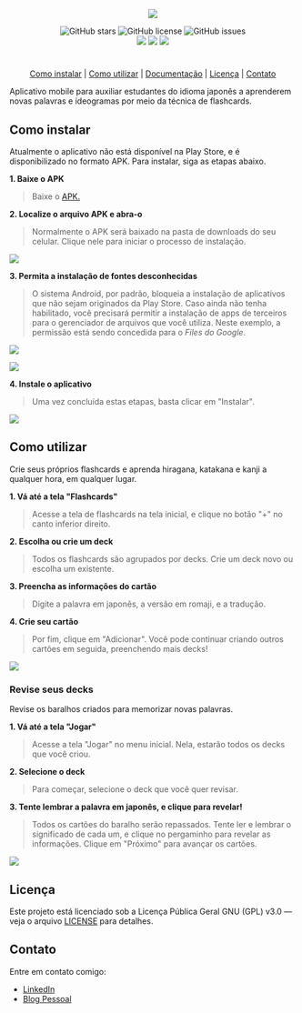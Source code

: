 <p align="center">
  <img src="https://blogger.googleusercontent.com/img/a/AVvXsEje6XouSbCScAvnn6UHgeDRK1xCuj8bl9EoC25LnY0MCNSq5lcIX-gExKCmlnDriCra6_gvFIz3kt7xmK0AY7BbJh3H0ePivKGPgP3iMBL9fbb_MeCevtthHGRWHfI2Nd6dwLV1UGQTnkaNlm3oku3Pf_lzZUONmNMAQlRRiJcW7JEgbbsgJRrnLUTg6o8g=s16000" />
</p>

<div align="center" data-badges>

<img src="https://img.shields.io/github/stars/gabrondev/nihon_pro?style=for-the-badge" alt="GitHub stars" />
<img src="https://img.shields.io/github/license/gabrondev/nihon_pro?style=for-the-badge" alt="GitHub license" />
<img src="https://img.shields.io/github/issues/gabrondev/nihon_pro?style=for-the-badge" alt="GitHub issues" />

</div>

<div align="center" data-badges>

<img src="https://img.shields.io/badge/java-%23ED8B00.svg?style=for-the-badge&logo=openjdk&logoColor=white">
<img src="https://img.shields.io/badge/sqlite-%2307405e.svg?style=for-the-badge&logo=sqlite&logoColor=white">
<img src="https://img.shields.io/badge/android%20studio-346ac1?style=for-the-badge&logo=android%20studio&logoColor=white">

</div>

#

<div align="center">

[Como instalar](#como-instalar) |
[Como utilizar](#como-utilizar) |
[Documentação](#documentação) | 
[Licença](#licença) | 
[Contato](#contato)
</div>

Aplicativo mobile para auxiliar estudantes do idioma japonês a aprenderem novas palavras e ideogramas por meio da técnica de flashcards.

## Como instalar

Atualmente o aplicativo não está disponível na Play Store, e é disponibilizado no formato APK. Para instalar, siga as etapas abaixo.

**1. Baixe o APK**

>Baixe o [APK.](https://www.dropbox.com/scl/fi/gkqoaiqvlfs6f2pexvyqi/NihonPRO-Beta.apk?rlkey=jlcf0tqu183blh5vizzqmuxl3&dl=1)

**2. Localize o arquivo APK e abra-o**

>Normalmente o APK será baixado na pasta de downloads do seu celular. Clique nele para iniciar o processo de instalação.

![](https://blogger.googleusercontent.com/img/b/R29vZ2xl/AVvXsEgnZiLTKrYkBfxnUkRlw7CLD4tKBwIsakN3QPOpvM4Ul1bm-Vkh8G71T-MbHH6AT6emX8dGfhKCi8uGyHKuRKPdltZeUgfpM7SWHdoBYBIsyXbWXdhztQ3NtprRBE1TGyZPBhIvJMCJ7b3Z1CX072ZPDfpBQPigmtEfGcSpdeT3S9NJ5c06loujccjHlyeC/w320-h204/nihon_installation_step1.png)

**3. Permita a instalação de fontes desconhecidas**

>O sistema Android, por padrão, bloqueia a instalação de aplicativos que não sejam originados da Play Store. Caso ainda não tenha habilitado, você precisará permitir a instalação de apps de terceiros para o gerenciador de arquivos que você utiliza. Neste exemplo, a permissão está sendo concedida para o _Files do Google_.

![](https://blogger.googleusercontent.com/img/b/R29vZ2xl/AVvXsEiK4Y2bt264v2_94Q_yhg0F3WHhOmaSTkcfg7S4Wi3ccYy6Z_tGW1Z_9cScOlK0oZq7IeUhyJgM6G9Yl0OX_GE1TuCz5qctT0onsy9S5Kis79vf0WhhZsfMv5ebMI7ossnIyBXm3zHs1__fo3THa49OAcSfsvaT6wm0MeNhKlfcrulsAFK6sPxPOWNRl9Sf/s320/nihon_installation_step2.png)

![](https://blogger.googleusercontent.com/img/b/R29vZ2xl/AVvXsEhB7CkkYz0NA-XIEmedyIi94kGchXO2Qdo8WQdZotBzoeO2qHpJXXtjOm4AGkCnU9c8eRNoDz9V2PAGrdJwYFdD2dWJ8K5RrlNURk41_de2fSvF31CHLVrpVmdn4RfqK1l4IE_Unx9ww5q0TivTeMe0miXmSwoTPMYq9v9_tPgtKfNDqH9aDhTvzsxz9AG2/s320/nihon_installation_step3.png)

**4. Instale o aplicativo**
>Uma vez concluída estas etapas, basta clicar em "Instalar".

![](https://blogger.googleusercontent.com/img/b/R29vZ2xl/AVvXsEg6IJdiVCgR-QsB0skncAPYoMDwoSKeVfZsnMO_PJnQENNG5n29EJXP2Qkk62ALMH_y7xwTXXWSYCmfPNKE6-yj94nyPkgDsndfc4OmQFxGJopaFeo0FHEZ2iCjWLcGrVJRe7-r_q3SaFK0ogVzsAONJYGVFttVqlsRgIf27rJGxew7QmagTgx1MVrJmBRT/s320/nihon_installation_step4.png)

## Como utilizar

Crie seus próprios flashcards e aprenda hiragana, katakana e kanji a qualquer hora, em qualquer lugar.

**1. Vá até a tela "Flashcards"**

>Acesse a tela de flashcards na tela inicial, e clique no botão "+" no canto inferior direito.

**2. Escolha ou crie um deck**

>Todos os flashcards são agrupados por decks. Crie um deck novo ou escolha um existente.

**3. Preencha as informações do cartão**

>Digite a palavra em japonês, a versão em romaji, e a tradução.

**4. Crie seu cartão**

>Por fim, clique em "Adicionar". Você pode continuar criando outros cartões em seguida, preenchendo mais decks!

![](https://blogger.googleusercontent.com/img/b/R29vZ2xl/AVvXsEjcXu-jMdshIj9WNZsOburEY5ox7M8k9UgJ2TWxNuVzmQSrbrZ2yfMvK6MLKC9kvqY0cTa866vV49Z8hmvWhon_pH1n7gCbL9cof8Uz2Tb3x0jmTVTw6J1oX39KjzpZfjZrj9BlbbeU5q8-zFqMtGQJ-8FGSC09a_1sXexBwLBfU6CJ4E6t-OhfdT5g-GCi/w193-h400/nihon_show_git_1.gif)

### Revise seus decks

Revise os baralhos criados para memorizar novas palavras.

**1. Vá até a tela "Jogar"**

>Acesse a tela "Jogar" no menu inicial. Nela, estarão todos os decks que você criou.

**2. Selecione o deck**

>Para começar, selecione o deck que você quer revisar.

**3. Tente lembrar a palavra em japonês, e clique para revelar!**

>Todos os cartões do baralho serão repassados. Tente ler e lembrar o significado de cada um, e clique no pergaminho para revelar as informações. Clique em "Próximo" para avançar os cartões.

![](https://blogger.googleusercontent.com/img/b/R29vZ2xl/AVvXsEiiVoVJdXt9A33fNha2scD4MjymeH1qo4ArycOhFsQycdB7RaLOZunczDn-KTs-fDC1k_Z6s61aX2_OmAGhalBAzNziUu_CChnzxZC-77fzrVASEfXAM0NJchGIx2ezJWemuISHFJKk541io2_9majQW4S7ugc_2LtkFPTTFv6xnIeDoqbww2Ub4Q3nTwJj/w193-h400/nihon_show_git_2.gif)

## Licença

Este projeto está licenciado sob a Licença Pública Geral GNU (GPL) v3.0 — veja o arquivo [LICENSE](https://github.com/gabrondev/nihon_pro/blob/master/LICENSEgit) para detalhes.

## Contato

Entre em contato comigo:

- [LinkedIn](https://www.linkedin.com/in/gabrondev/)
- [Blog Pessoal](https://www.gabrondev.com/)
